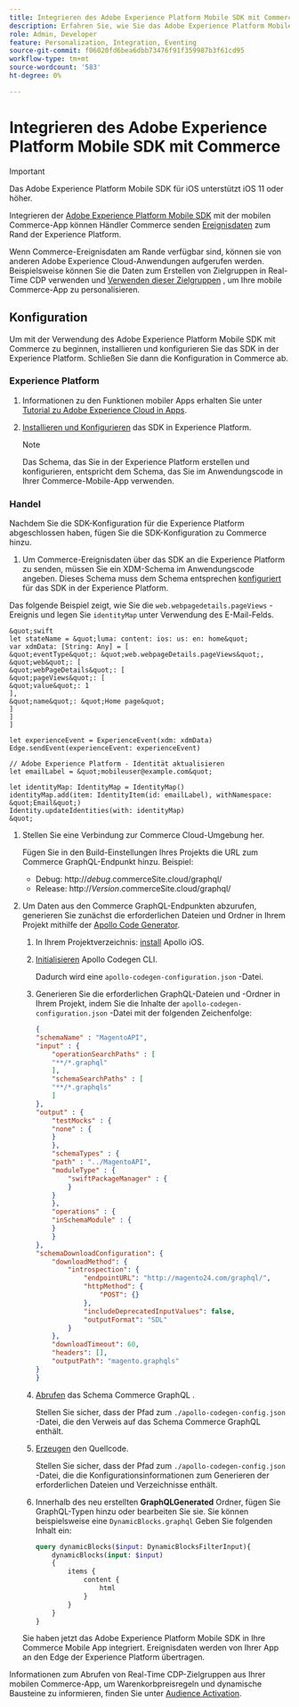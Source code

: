 ```yaml
---
title: Integrieren des Adobe Experience Platform Mobile SDK mit Commerce
description: Erfahren Sie, wie Sie das Adobe Experience Platform Mobile SDK mit Ihrer Headless- oder benutzerdefinierten Commerce-Storefront verwenden.
role: Admin, Developer
feature: Personalization, Integration, Eventing
source-git-commit: f06020fd6bea6dbb73476f91f359987b3f61cd95
workflow-type: tm+mt
source-wordcount: '583'
ht-degree: 0%

---
```


# Integrieren des Adobe Experience Platform Mobile SDK mit Commerce

>[!IMPORTANT]
>
>Das Adobe Experience Platform Mobile SDK für iOS unterstützt iOS 11 oder höher.

Integrieren der [Adobe Experience Platform Mobile SDK](https://developer.adobe.com/client-sdks/documentation/) mit der mobilen Commerce-App können Händler Commerce senden  [Ereignisdaten](events.md) zum Rand der Experience Platform.

Wenn Commerce-Ereignisdaten am Rande verfügbar sind, können sie von anderen Adobe Experience Cloud-Anwendungen aufgerufen werden. Beispielsweise können Sie die Daten zum Erstellen von Zielgruppen in Real-Time CDP verwenden und [Verwenden dieser Zielgruppen](https://experienceleague.adobe.com/docs/commerce-admin/customers/audience-activation.html) , um Ihre mobile Commerce-App zu personalisieren.

## Konfiguration

Um mit der Verwendung des Adobe Experience Platform Mobile SDK mit Commerce zu beginnen, installieren und konfigurieren Sie das SDK in der Experience Platform. Schließen Sie dann die Konfiguration in Commerce ab.

### Experience Platform

1. Informationen zu den Funktionen mobiler Apps erhalten Sie unter [Tutorial zu Adobe Experience Cloud in Apps](https://experienceleague.adobe.com/docs/platform-learn/implement-mobile-sdk/overview.html).

1. [Installieren und Konfigurieren](https://developer.adobe.com/client-sdks/documentation/getting-started/) das SDK in Experience Platform.

   >[!NOTE]
   >
   >Das Schema, das Sie in der Experience Platform erstellen und konfigurieren, entspricht dem Schema, das Sie im Anwendungscode in Ihrer Commerce-Mobile-App verwenden.

### Handel

Nachdem Sie die SDK-Konfiguration für die Experience Platform abgeschlossen haben, fügen Sie die SDK-Konfiguration zu Commerce hinzu.

1. Um Commerce-Ereignisdaten über das SDK an die Experience Platform zu senden, müssen Sie ein XDM-Schema im Anwendungscode angeben. Dieses Schema muss dem Schema entsprechen [konfiguriert](https://developer.adobe.com/client-sdks/documentation/getting-started/set-up-schemas-and-datasets/) für das SDK in der Experience Platform.

Das folgende Beispiel zeigt, wie Sie die `web.webpagedetails.pageViews` -Ereignis und legen Sie `identityMap` unter Verwendung des E-Mail-Felds.

    &quot;swift
    let stateName = &quot;luma: content: ios: us: en: home&quot;
    var xdmData: [String: Any] = [
    &quot;eventType&quot;: &quot;web.webpageDetails.pageViews&quot;,
    &quot;web&quot;: [
    &quot;webPageDetails&quot;: [
    &quot;pageViews&quot;: [
    &quot;value&quot;: 1
    ],
    &quot;name&quot;: &quot;Home page&quot;
    ]
    ]
    ]
    
    let experienceEvent = ExperienceEvent(xdm: xdmData)
    Edge.sendEvent(experienceEvent: experienceEvent)
    
    // Adobe Experience Platform - Identität aktualisieren
    let emailLabel = &quot;mobileuser@example.com&quot;
    
    let identityMap: IdentityMap = IdentityMap()
    identityMap.add(item: IdentityItem(id: emailLabel), withNamespace: &quot;Email&quot;)
    Identity.updateIdentities(with: identityMap)
    &quot;

1. Stellen Sie eine Verbindung zur Commerce Cloud-Umgebung her.

   Fügen Sie in den Build-Einstellungen Ihres Projekts die URL zum Commerce GraphQL-Endpunkt hinzu. Beispiel:

   - Debug: http://_debug_.commerceSite.cloud/graphql/
   - Release: http://_Version_.commerceSite.cloud/graphql/

1. Um Daten aus den Commerce GraphQL-Endpunkten abzurufen, generieren Sie zunächst die erforderlichen Dateien und Ordner in Ihrem Projekt mithilfe der [Apollo Code Generator](https://www.apollographql.com/docs/ios/).

   1. In Ihrem Projektverzeichnis: [install](https://www.apollographql.com/docs/ios/get-started#1-install-the-apollo-frameworks) Apollo iOS.

   1. [Initialisieren](https://www.apollographql.com/docs/ios/code-generation/codegen-cli/#initialize) Apollo Codegen CLI.

      Dadurch wird eine `apollo-codegen-configuration.json` -Datei.

   1. Generieren Sie die erforderlichen GraphQL-Dateien und -Ordner in Ihrem Projekt, indem Sie die Inhalte der `apollo-codegen-configuration.json` -Datei mit der folgenden Zeichenfolge:

      ```json
      {
      "schemaName" : "MagentoAPI",
      "input" : {
          "operationSearchPaths" : [
          "**/*.graphql"
          ],
          "schemaSearchPaths" : [
          "**/*.graphqls"
          ]
      },
      "output" : {
          "testMocks" : {
          "none" : {
          }
          },
          "schemaTypes" : {
          "path" : "../MagentoAPI",
          "moduleType" : {
              "swiftPackageManager" : {
              }
          }
          },
          "operations" : {
          "inSchemaModule" : {
          }
          }
      },
      "schemaDownloadConfiguration": {
          "downloadMethod": {
              "introspection": {
                  "endpointURL": "http://magento24.com/graphql/",
                  "httpMethod": {
                      "POST": {}
                  },
                  "includeDeprecatedInputValues": false,
                  "outputFormat": "SDL"
              }
          },
          "downloadTimeout": 60,
          "headers": [],
          "outputPath": "magento.graphqls"
      }
      }
      ```

   1. [Abrufen](https://www.apollographql.com/docs/ios/code-generation/codegen-cli/#fetch-schema) das Schema Commerce GraphQL .

      Stellen Sie sicher, dass der Pfad zum `./apollo-codegen-config.json` -Datei, die den Verweis auf das Schema Commerce GraphQL enthält.

   1. [Erzeugen](https://www.apollographql.com/docs/ios/code-generation/codegen-cli/#generate) den Quellcode.

      Stellen Sie sicher, dass der Pfad zum `./apollo-codegen-config.json` -Datei, die die Konfigurationsinformationen zum Generieren der erforderlichen Dateien und Verzeichnisse enthält.

   1. Innerhalb des neu erstellten **GraphQLGenerated** Ordner, fügen Sie GraphQL-Typen hinzu oder bearbeiten Sie sie. Sie können beispielsweise eine `DynamicBlocks.graphql` Geben Sie folgenden Inhalt ein:

      ```graphql
      query dynamicBlocks($input: DynamicBlocksFilterInput){
          dynamicBlocks(input: $input)
          {
              items {
                  content {
                      html
                  }
              }
          }
      }
      ```

   Sie haben jetzt das Adobe Experience Platform Mobile SDK in Ihre Commerce Mobile App integriert. Ereignisdaten werden von Ihrer App an den Edge der Experience Platform übertragen.

Informationen zum Abrufen von Real-Time CDP-Zielgruppen aus Ihrer mobilen Commerce-App, um Warenkorbpreisregeln und dynamische Bausteine zu informieren, finden Sie unter [Audience Activation](https://experienceleague.adobe.com/docs/commerce-admin/customers/audience-activation.html).
